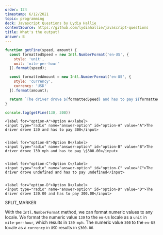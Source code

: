 ```yaml
---
order: 124
timestamp: 6/12/2021
topic: programming
deck: Javascript Questions by Lydia Hallie
contentSource: https://github.com/lydiahallie/javascript-questions
title: What's the output?
answer: B
---
```


  

```javascript
function getFine(speed, amount) {
  const formattedSpeed = new Intl.NumberFormat('en-US', {
    style: 'unit',
    unit: 'mile-per-hour'
  }).format(speed);

  const formattedAmount = new Intl.NumberFormat('en-US', {
    style: 'currency',
    currency: 'USD'
  }).format(amount);

  return `The driver drove ${formattedSpeed} and has to pay ${formattedAmount}`;
}

console.log(getFine(130, 300))
```


    <label for="option-A">Option A</label>
    <input type="radio" name="answer-option" id="option-A" value="A">The driver drove 130 and has to pay 300</input>
    

    <label for="option-B">Option B</label>
    <input type="radio" name="answer-option" id="option-B" value="B">The driver drove 130 mph and has to pay \$300.00</input>
    

    <label for="option-C">Option C</label>
    <input type="radio" name="answer-option" id="option-C" value="C">The driver drove undefined and has to pay undefined</input>
    

    <label for="option-D">Option D</label>
    <input type="radio" name="answer-option" id="option-D" value="D">The driver drove 130.00 and has to pay 300.00</input>
    




SPLIT_MARKER

With the `Intl.NumberFormat` method, we can format numeric values to any locale. We format the numeric value `130` to the `en-US` locale as a `unit` in `mile-per-hour`, which results in `130 mph`. The numeric value `300` to the `en-US` locale as a `currency` in `USD` results in `$300.00`.



